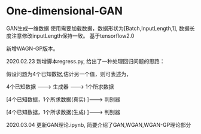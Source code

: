 # One-dimensional-GAN

GAN生成一维数据
使用需要加载数据，数据形状为[Batch,InputLength,1], 数据长度注意修改inputLength保持一致。
基于tensorflow2.0


新增WAGN-GP版本。


2020.02.23
新增脚本regress.py, 给出了一种处理回归问题的思路：

假设问题为4个已知数据,估计另一个值，则可表述为，

4个已知数据 ---> 生成器 ---> 1个所求数据

[4个已知数据，1个所求数据(真实) ]---> 判别器 

[4个已知数据，1个所求数据(生成) ]---> 判别器

2020.03.04
更新GAN理论.ipynb, 简要介绍了GAN,WGAN,WGAN-GP理论部分
